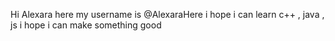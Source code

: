 Hi Alexara here
my username is @AlexaraHere
i hope i can learn c++ , java , js 
i hope i can make something good
<!---
AlexaraHere/AlexaraHere is a ✨ special ✨ repository because its `README.md` (this file) appears on your GitHub profile.
You can click the Preview link to take a look at your changes.
--->
